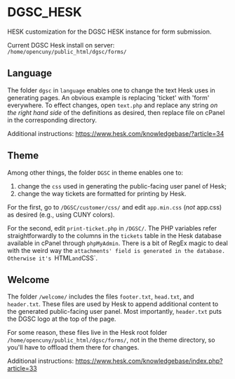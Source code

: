 # DGSC_HESK
HESK customization for the DGSC HESK instance for form submission. 

Current DGSC Hesk install on server: `/home/opencuny/public_html/dgsc/forms/`

## Language 
The folder `dgsc` in `language` enables one to change the text Hesk uses in generating pages. An obvious example is replacing 'ticket' with 'form' everywhere. 
To effect changes, open `text.php` and replace any string *on the right hand side* of the definitions as desired, then replace file on cPanel in the corresponding directory. 

Additional instructions: https://www.hesk.com/knowledgebase/?article=34

## Theme
Among other things, the folder `DGSC` in theme enables one to:
1) change the `css` used in generating the public-facing user panel of Hesk;
2) change the way tickets are formatted for printing by Hesk.

For the first, go to `/DGSC/customer/css/` and edit `app.min.css` (*not* app.css) as desired (e.g., using CUNY colors).

For the second, edit `print-ticket.php` in `/DGSC/`. The PHP variables refer straightforwardly to the columns in the `tickets` table in the Hesk database available in cPanel through `phpMyAdmin`. There is a bit of RegEx magic to deal with the weird way the `attachments' field is generated in the database. Otherwise it's `HTML` and `CSS`. 

## Welcome
The folder `/welcome/` includes the files `footer.txt`, `head.txt`, and `header.txt`. These files are used by Hesk to append additional content to the generated public-facing user panel. Most importantly, `header.txt` puts the DGSC logo at the top of the page. 

For some reason, these files live in the Hesk root folder `/home/opencuny/public_html/dgsc/forms/`, not in the theme directory, so you'll have to offload them there for changes. 

Additional instructions: https://www.hesk.com/knowledgebase/index.php?article=33 
